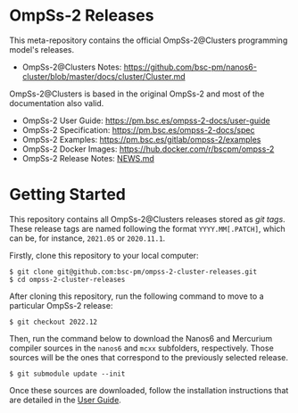 # OmpSs-2 Releases

This meta-repository contains the official OmpSs-2@Clusters programming model's releases.

* OmpSs-2@Clusters Notes: https://github.com/bsc-pm/nanos6-cluster/blob/master/docs/cluster/Cluster.md

OmpSs-2@Clusters is based in the original OmpSs-2 and most of the documentation also valid.

* OmpSs-2 User Guide: https://pm.bsc.es/ompss-2-docs/user-guide
* OmpSs-2 Specification: https://pm.bsc.es/ompss-2-docs/spec
* OmpSs-2 Examples: https://pm.bsc.es/gitlab/ompss-2/examples
* OmpSs-2 Docker Images: https://hub.docker.com/r/bscpm/ompss-2
* OmpSs-2 Release Notes: [NEWS.md](./NEWS.md)


# Getting Started

This repository contains all OmpSs-2@Clusters releases stored as *git tags*. These release
tags are named following the format `YYYY.MM[.PATCH]`, which can be, for instance,
`2021.05` or `2020.11.1`.

Firstly, clone this repository to your local computer:

```
$ git clone git@github.com:bsc-pm/ompss-2-cluster-releases.git
$ cd ompss-2-cluster-releases
```

After cloning this repository, run the following command to move to a particular
OmpSs-2 release:

```
$ git checkout 2022.12
```

Then, run the command below to download the Nanos6 and Mercurium
compiler sources in the `nanos6` and `mcxx` subfolders,
respectively. Those sources will be the ones that correspond to the
previously selected release.

```
$ git submodule update --init
```

Once these sources are downloaded, follow the installation instructions that are
detailed in the [User Guide](https://pm.bsc.es/ompss-2-docs/user-guide).
